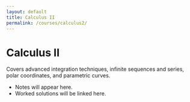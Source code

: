 ```yaml
---
layout: default
title: Calculus II
permalink: /courses/calculus2/
---
```


# Calculus II

Covers advanced integration techniques, infinite sequences and series, polar coordinates, and parametric curves.  

- Notes will appear here.  
- Worked solutions will be linked here.  
